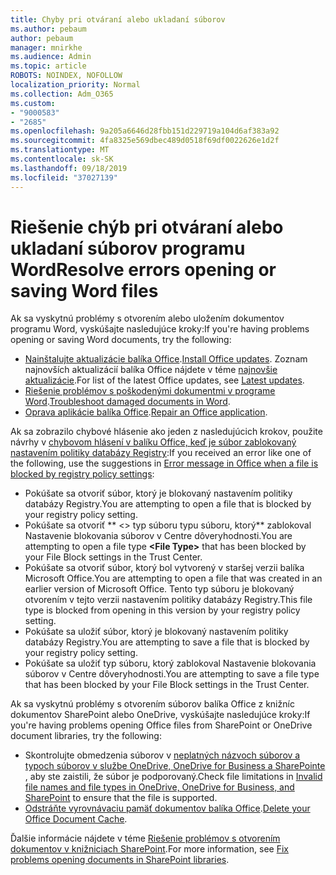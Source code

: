 ```yaml
---
title: Chyby pri otváraní alebo ukladaní súborov
ms.author: pebaum
author: pebaum
manager: mnirkhe
ms.audience: Admin
ms.topic: article
ROBOTS: NOINDEX, NOFOLLOW
localization_priority: Normal
ms.collection: Adm_O365
ms.custom:
- "9000583"
- "2685"
ms.openlocfilehash: 9a205a6646d28fbb151d229719a104d6af383a92
ms.sourcegitcommit: 4fa8325e569dbec489d0518f69df0022626e1d2f
ms.translationtype: MT
ms.contentlocale: sk-SK
ms.lasthandoff: 09/18/2019
ms.locfileid: "37027139"
---
```

# <a name="resolve-errors-opening-or-saving-word-files"></a><span data-ttu-id="736f6-102">Riešenie chýb pri otváraní alebo ukladaní súborov programu Word</span><span class="sxs-lookup"><span data-stu-id="736f6-102">Resolve errors opening or saving Word files</span></span>

<span data-ttu-id="736f6-103">Ak sa vyskytnú problémy s otvorením alebo uložením dokumentov programu Word, vyskúšajte nasledujúce kroky:</span><span class="sxs-lookup"><span data-stu-id="736f6-103">If you're having problems opening or saving Word documents, try the following:</span></span>

- <span data-ttu-id="736f6-104">[Nainštalujte aktualizácie balíka Office](https://support.office.com/article/2ab296f3-7f03-43a2-8e50-46de917611c5).</span><span class="sxs-lookup"><span data-stu-id="736f6-104">[Install Office updates](https://support.office.com/article/2ab296f3-7f03-43a2-8e50-46de917611c5).</span></span> <span data-ttu-id="736f6-105">Zoznam najnovších aktualizácií balíka Office nájdete v téme [najnovšie aktualizácie](https://docs.microsoft.com/officeupdates/office-updates-msi).</span><span class="sxs-lookup"><span data-stu-id="736f6-105">For list of the latest Office updates, see [Latest updates](https://docs.microsoft.com/officeupdates/office-updates-msi).</span></span>
- <span data-ttu-id="736f6-106">[Riešenie problémov s poškodenými dokumentmi v programe Word](https://docs.microsoft.com/office/troubleshoot/word/damaged-documents-in-word).</span><span class="sxs-lookup"><span data-stu-id="736f6-106">[Troubleshoot damaged documents in Word](https://docs.microsoft.com/office/troubleshoot/word/damaged-documents-in-word).</span></span>
- <span data-ttu-id="736f6-107">[Oprava aplikácie balíka Office](https://support.office.com/Article/Repair-an-Office-application-7821d4b6-7c1d-4205-aa0e-a6b40c5bb88b).</span><span class="sxs-lookup"><span data-stu-id="736f6-107">[Repair an Office application](https://support.office.com/Article/Repair-an-Office-application-7821d4b6-7c1d-4205-aa0e-a6b40c5bb88b).</span></span>

<span data-ttu-id="736f6-108">Ak sa zobrazilo chybové hlásenie ako jeden z nasledujúcich krokov, použite návrhy v [chybovom hlásení v balíku Office, keď je súbor zablokovaný nastavením politiky databázy Registry](https://docs.microsoft.com/office/troubleshoot/settings/file-blocked-in-office):</span><span class="sxs-lookup"><span data-stu-id="736f6-108">If you received an error like one of the following, use the suggestions in [Error message in Office when a file is blocked by registry policy settings](https://docs.microsoft.com/office/troubleshoot/settings/file-blocked-in-office):</span></span>

- <span data-ttu-id="736f6-109">Pokúšate sa otvoriť súbor, ktorý je blokovaný nastavením politiky databázy Registry.</span><span class="sxs-lookup"><span data-stu-id="736f6-109">You are attempting to open a file that is blocked by your registry policy setting.</span></span>
- <span data-ttu-id="736f6-110">Pokúšate sa otvoriť \*\* \<\> typ súboru typu súboru, ktorý\*\* zablokoval Nastavenie blokovania súborov v Centre dôveryhodnosti.</span><span class="sxs-lookup"><span data-stu-id="736f6-110">You are attempting to open a file type **\<File Type\>** that has been blocked by your File Block settings in the Trust Center.</span></span>
- <span data-ttu-id="736f6-111">Pokúšate sa otvoriť súbor, ktorý bol vytvorený v staršej verzii balíka Microsoft Office.</span><span class="sxs-lookup"><span data-stu-id="736f6-111">You are attempting to open a file that was created in an earlier version of Microsoft Office.</span></span> <span data-ttu-id="736f6-112">Tento typ súboru je blokovaný otvorením v tejto verzii nastavením politiky databázy Registry.</span><span class="sxs-lookup"><span data-stu-id="736f6-112">This file type is blocked from opening in this version by your registry policy setting.</span></span>
- <span data-ttu-id="736f6-113">Pokúšate sa uložiť súbor, ktorý je blokovaný nastavením politiky databázy Registry.</span><span class="sxs-lookup"><span data-stu-id="736f6-113">You are attempting to save a file that is blocked by your registry policy setting.</span></span>
- <span data-ttu-id="736f6-114">Pokúšate sa uložiť typ súboru, ktorý zablokoval Nastavenie blokovania súborov v Centre dôveryhodnosti.</span><span class="sxs-lookup"><span data-stu-id="736f6-114">You are attempting to save a file type that has been blocked by your File Block settings in the Trust Center.</span></span>

<span data-ttu-id="736f6-115">Ak sa vyskytnú problémy s otvorením súborov balíka Office z knižníc dokumentov SharePoint alebo OneDrive, vyskúšajte nasledujúce kroky:</span><span class="sxs-lookup"><span data-stu-id="736f6-115">If you're having problems opening Office files from SharePoint or OneDrive document libraries, try the following:</span></span>

- <span data-ttu-id="736f6-116">Skontrolujte obmedzenia súborov v [neplatných názvoch súborov a typoch súborov v službe OneDrive, OneDrive for Business a SharePointe](https://support.office.com/article/64883a5d-228e-48f5-b3d2-eb39e07630fa) , aby ste zaistili, že súbor je podporovaný.</span><span class="sxs-lookup"><span data-stu-id="736f6-116">Check file limitations in [Invalid file names and file types in OneDrive, OneDrive for Business, and SharePoint](https://support.office.com/article/64883a5d-228e-48f5-b3d2-eb39e07630fa) to ensure that the file is supported.</span></span> 
- <span data-ttu-id="736f6-117">[Odstráňte vyrovnávaciu pamäť dokumentov balíka Office](https://support.office.com/article/b1d3765e-d71b-4bb8-99ca-acd22c42995d
).</span><span class="sxs-lookup"><span data-stu-id="736f6-117">[Delete your Office Document Cache](https://support.office.com/article/b1d3765e-d71b-4bb8-99ca-acd22c42995d
).</span></span> 

<span data-ttu-id="736f6-118">Ďalšie informácie nájdete v téme [Riešenie problémov s otvorením dokumentov v knižniciach SharePoint](https://support.office.com/article/31329fa1-4ad0-47fc-95d8-bb0c5b12a536).</span><span class="sxs-lookup"><span data-stu-id="736f6-118">For more information, see [Fix problems opening documents in SharePoint libraries](https://support.office.com/article/31329fa1-4ad0-47fc-95d8-bb0c5b12a536).</span></span>